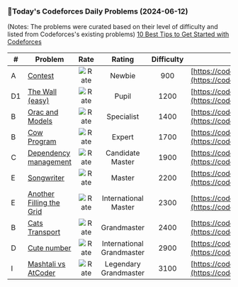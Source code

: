 ### 🌟Today's Codeforces Daily Problems (2024-06-12)
(Notes: The problems were curated based on their level of difficulty and listed from Codeforces's existing problems)
[10 Best Tips to Get Started with Codeforces](https://github.com/ika9810/Codeforces-Daily-Problems/blob/main/10%20Best%20Tips%20to%20Get%20Started%20with%20Codeforces.md)

| # | Problem | Rate| Rating | Difficulty | Contest |
|---| ----- | :--------: | :----------: | :----------: | ---------- |
|A|[Contest](https://codeforces.com/contest/501/problem/A)|![Rate](https://img.shields.io/badge/Newbie-900-lightgrey)|Newbie|900|[https://codeforces.com/contest/501](https://codeforces.com/contest/501)|
|D1|[The Wall (easy)](https://codeforces.com/contest/690/problem/D1)|![Rate](https://img.shields.io/badge/Pupil-1200-brightgreen)|Pupil|1200|[https://codeforces.com/contest/690](https://codeforces.com/contest/690)|
|B|[Orac and Models](https://codeforces.com/contest/1350/problem/B)|![Rate](https://img.shields.io/badge/Specialist-1400-9cf)|Specialist|1400|[https://codeforces.com/contest/1350](https://codeforces.com/contest/1350)|
|B|[Cow Program](https://codeforces.com/contest/283/problem/B)|![Rate](https://img.shields.io/badge/Expert-1700-blue)|Expert|1700|[https://codeforces.com/contest/283](https://codeforces.com/contest/283)|
|C|[Dependency management](https://codeforces.com/contest/928/problem/C)|![Rate](https://img.shields.io/badge/Candidate%20Master-1900-blueviolet)|Candidate Master|1900|[https://codeforces.com/contest/928](https://codeforces.com/contest/928)|
|E|[Songwriter](https://codeforces.com/contest/1252/problem/E)|![Rate](https://img.shields.io/badge/Master-2200-orange)|Master|2200|[https://codeforces.com/contest/1252](https://codeforces.com/contest/1252)|
|E|[Another Filling the Grid](https://codeforces.com/contest/1228/problem/E)|![Rate](https://img.shields.io/badge/International%20Master-2300-orange)|International Master|2300|[https://codeforces.com/contest/1228](https://codeforces.com/contest/1228)|
|B|[Cats Transport](https://codeforces.com/contest/311/problem/B)|![Rate](https://img.shields.io/badge/Grandmaster-2400-red)|Grandmaster|2400|[https://codeforces.com/contest/311](https://codeforces.com/contest/311)|
|D|[Cute number](https://codeforces.com/contest/1687/problem/D)|![Rate](https://img.shields.io/badge/International%20Grandmaster-2900-red)|International Grandmaster|2900|[https://codeforces.com/contest/1687](https://codeforces.com/contest/1687)|
|I|[Mashtali vs AtCoder](https://codeforces.com/contest/1610/problem/I)|![Rate](https://img.shields.io/badge/Legendary%20Grandmaster-3100-red)|Legendary Grandmaster|3100|[https://codeforces.com/contest/1610](https://codeforces.com/contest/1610)|
